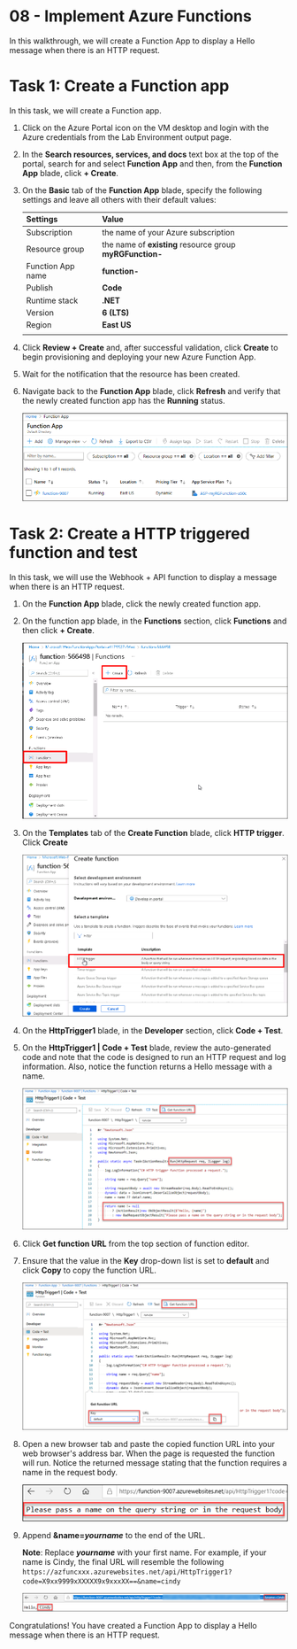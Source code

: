 # 08 - Implement Azure Functions

In this walkthrough, we will create a Function App to display a Hello message when there is an HTTP request. 

# Task 1: Create a Function app

In this task, we will create a Function app.

1. Click on the Azure Portal icon on the VM desktop and login with the Azure credentials from the Lab Environment output page.

1. In the **Search resources, services, and docs** text box at the top of the portal, search for and select **Function App** and then, from the **Function App** blade, click **+ Create**.

1. On the **Basic** tab of the **Function App** blade, specify the following settings and leave all others with their default values: 

    | Settings | Value |
    | -- | --|
    | Subscription | the name of your Azure subscription |
    | Resource group | the name of **existing** resource group **myRGFunction-<inject key="DeploymentID" enableCopy="false"/>**  |
    | Function App name | **function-<inject key="DeploymentID" enableCopy="false"/>** |
    | Publish | **Code** |
    | Runtime stack | **.NET** |
    | Version | **6 (LTS)** |
    | Region | **East US** |
    | | |

<!--1. Switch to the **Monitoring** tab and click **Create new** for Application Insights. On the **Create new Application Insights** tab, click **Create new** for Workspace and specify the following settings (replace **xxxx** in the name of the function with the Deployment ID).


    | Settings | Value |
    | -- | --|
    | Name | **function-<inject key="DeploymentID" enableCopy="false"/>** |
    | Location | **East US** |
    | Workspace | **workspace-<inject key="DeploymentID" enableCopy="false"/>** |
    | | |
    
-->
4. Click **Review + Create** and, after successful validation, click **Create** to begin provisioning and deploying your new Azure Function App.

5. Wait for the notification that the resource has been created.

6. Navigate back to the **Function App** blade, click **Refresh** and verify that the newly created function app has the **Running** status. 

    ![Screenshot of the Function App page with the new Function app.](../images/az-204_03-01.png)

# Task 2: Create a HTTP triggered function and test

In this task, we will use the Webhook + API function to display a message when there is an HTTP request. 

1. On the **Function App** blade, click the newly created function app. 

1. On the function app blade, in the **Functions** section, click **Functions** and then click **+ Create**.

    ![Screenshot of the choose a development environment step in the azure functions for dot net getting started pane inside Azure portal. The display elements for creating a new in-portal function are highlighted. The highlighted elements are expand the function app, add new function, in-portal, and the continue button.](../images/az-204_03-02.png)

1. On the **Templates** tab of the **Create Function** blade, click **HTTP trigger**. Click **Create**  

    ![Screenshot of the create a function step in the azure functions for dot net getting started pane inside Azure portal. The HTTP trigger card is highlighted to illustrate the display elements used to add a new webhook to an Azure function.](../images/az-204_03-03.png)

1. On the **HttpTrigger1** blade, in the **Developer** section, click **Code + Test**. 

1. On the **HttpTrigger1 \| Code + Test** blade, review the auto-generated code and note that the code is designed to run an HTTP request and log information. Also, notice the function returns a Hello message with a name. 

    ![Screenshot of the function code. The Hello message is hightlighted.](../images/az-204_03-04.png)

1. Click **Get function URL** from the top section of function editor. 

1. Ensure that the value in the **Key** drop-down list is set to **default** and click **Copy** to copy the function URL. 

    ![Screenshot of the get function URL pane inside the function editor in Azure portal. The display elements get function URL button, set key dropdown, and copy URL button are highlighted to indicate how to obtain and copy the function URL from the function editor.](../images/az-204_03-05.png)

1. Open a new browser tab and paste the copied function URL into your web browser's address bar. When the page is requested the function will run. Notice the returned message stating that the function requires a name in the request body.

    ![Screenshot of the please provide a name message.](../images/az-204_03-06.png)

1. Append **&name=*yourname*** to the end of the URL.

    **Note**: Replace ***yourname*** with your first name. For example, if your name is Cindy, the final URL will resemble the following `https://azfuncxxx.azurewebsites.net/api/HttpTrigger1?code=X9xx9999xXXXXX9x9xxxXX==&name=cindy`

    ![Screenshot of a highlighted function URL and an appended example user name in the address bar of a web browser. The hello message and user name are also highlighted to illustrate the output of the function in the main browser window.](../images/az-204_03-07.png)

<!--1. When your function runs, every invocation is traced. To view the traces in Azure portal, return to the **HttpTrigger1** blade, in the **Developer** section, click **Monitor**. For more advanced analysis, click **Run query in Application Insights**.

    ![Screenshot of a trace information log resulting from running the function inside the function editor in Azure portal.](../images/0709.png) -->

Congratulations! You have created a Function App to display a Hello message when there is an HTTP request. 



